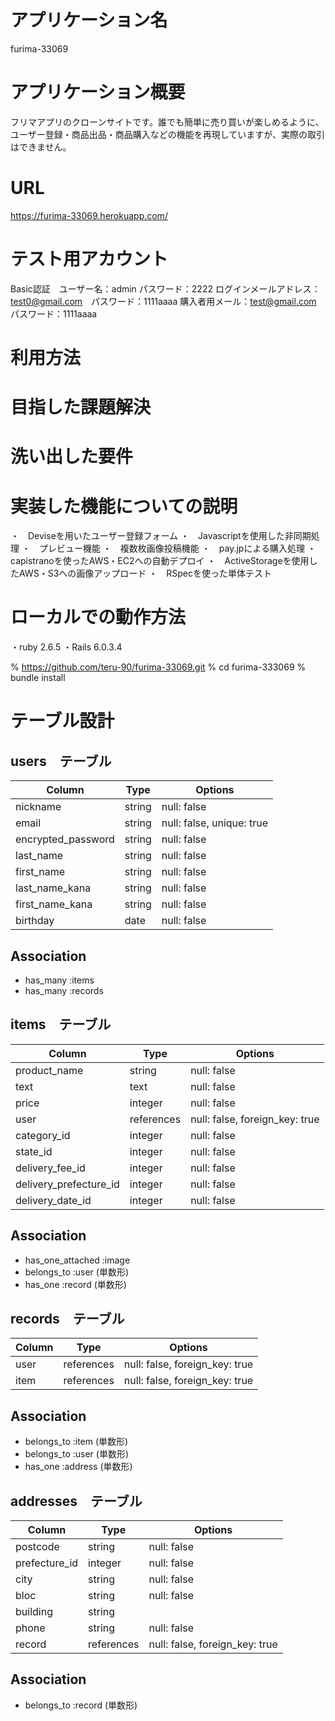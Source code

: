 # アプリケーション名
furima-33069

# アプリケーション概要
フリマアプリのクローンサイトです。誰でも簡単に売り買いが楽しめるように、ユーザー登録・商品出品・商品購入などの機能を再現していますが、実際の取引はできません。

# URL
https://furima-33069.herokuapp.com/

# テスト用アカウント
Basic認証　ユーザー名：admin パスワード：2222
ログインメールアドレス：test0@gmail.com　パスワード：1111aaaa
購入者用メール：test@gmail.com　パスワード：1111aaaa

# 利用方法
# 目指した課題解決
# 洗い出した要件
# 実装した機能についての説明
・　Deviseを用いたユーザー登録フォーム
・　Javascriptを使用した非同期処理
・　プレビュー機能
・　複数枚画像投稿機能
・　pay.jpによる購入処理
・　capistranoを使ったAWS・EC2への自動デプロイ
・　ActiveStorageを使用したAWS・S3への画像アップロード
・　RSpecを使った単体テスト

# ローカルでの動作方法
・ruby 2.6.5
・Rails 6.0.3.4

% https://github.com/teru-90/furima-33069.git
% cd furima-333069
% bundle install

# テーブル設計

## users　テーブル

| Column             | Type   | Options                   |
| ----------         | ------ | ------------------------- |
| nickname           | string | null: false               |
| email              | string | null: false, unique: true |
| encrypted_password | string | null: false               |
| last_name          | string | null: false               |
| first_name         | string | null: false               |
| last_name_kana     | string | null: false               |
| first_name_kana    | string | null: false               |
| birthday           | date   | null: false               |

## Association
- has_many :items
- has_many :records


## items　テーブル

| Column                 | Type       | Options                          |
| ---------------------- | ---------- | -------------------------------- |
| product_name           | string     | null: false                      |
| text                   | text       | null: false                      |
| price                  | integer    | null: false                      |　
| user                   | references | null: false, foreign_key: true   |
| category_id            | integer    | null: false                      |ActiveHushで実装する
| state_id               | integer    | null: false                      |ActiveHushで実装する
| delivery_fee_id        | integer    | null: false                      |ActiveHushで実装する
| delivery_prefecture_id | integer    | null: false                      |ActiveHushで実装する
| delivery_date_id       | integer    | null: false                      |ActiveHushで実装する

## Association
- has_one_attached :image
- belongs_to :user (単数形)
- has_one :record (単数形)


## records　テーブル

| Column              | Type       | Options                          |
| ------------------- | ---------- | -------------------------------- |
| user                | references | null: false, foreign_key: true   |
| item                | references | null: false, foreign_key: true   |

## Association

- belongs_to :item (単数形)
- belongs_to :user (単数形)
- has_one :address (単数形)


## addresses　テーブル

| Column              | Type       | Options                          |
| ------------------- | ---------- | -------------------------------- |
| postcode            | string     | null: false                      |
| prefecture_id       | integer    | null: false                      |
| city                | string     | null: false                      |
| bloc                | string     | null: false                      |
| building            | string     |                                  |
| phone               | string     | null: false                      |
| record              | references | null: false, foreign_key: true   |


## Association
- belongs_to :record (単数形)
